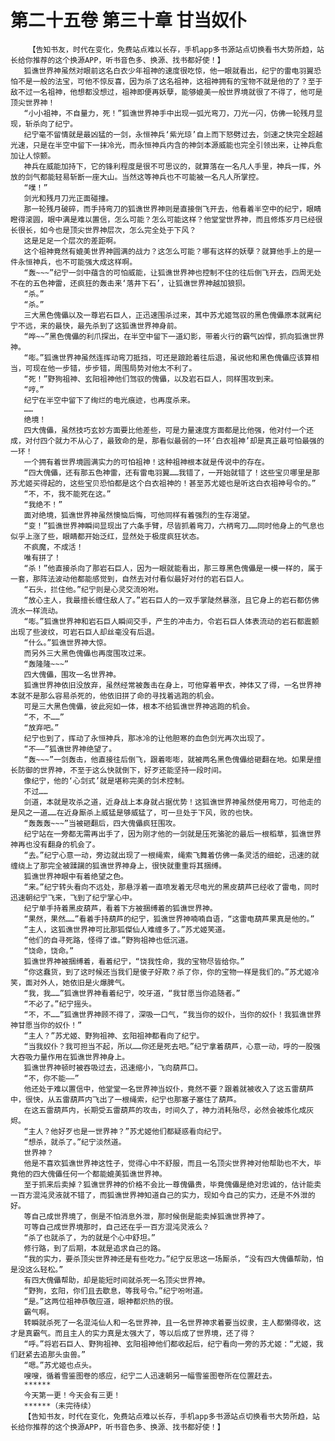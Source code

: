 # 第二十五卷 第三十章 甘当奴仆
        【告知书友，时代在变化，免费站点难以长存，手机app多书源站点切换看书大势所趋，站长给你推荐的这个换源APP，听书音色多、换源、找书都好使！】
       狐谯世界神虽然对眼前这名白衣少年祖神的速度很吃惊，他一眼就看出，纪宁的雷电羽翼恐怕不是一般的法宝，可他不惊反喜，因为杀了这名祖神，这祖神拥有的宝物不就是他的了？至于敌不过一名祖神，他想都没想过，祖神即便再妖孽，能够媲美一般世界境就很了不得了，他可是顶尖世界神！
       “小小祖神，不自量力，死！”狐谯世界神手中出现一弧光弯刀，刀光一闪，仿佛一轮残月显现，斩杀向了纪宁。
       纪宁毫不留情就是最凶猛的一剑，永恒神兵‘紫光琼’自上而下怒劈过去，剑速之快完全超越光速，只是在半空中留下一抹冷光，而永恒神兵内含的神剑本源威能也完全引领出来，让神兵愈加让人惊颤。
       神兵在威能加持下，它的锋利程度是很不可思议的，就算落在一名凡人手里，神兵一挥，外放的剑气都能轻易斩断一座大山。当然这等神兵也不可能被一名凡人所掌控。
       “噗！”
       剑光和残月刀光正面碰撞。
       那一轮残月破碎，而手持弯刀的狐谯世界神则是直接倒飞开去，他看着半空中的纪宁，眼睛瞪得滚圆，眼中满是难以置信，怎么可能？怎么可能这样？他堂堂世界神，而且修炼岁月已经很长很长，如今也是顶尖世界神层次，怎么完全处于下风？
       这是足足一个层次的差距啊。
       这个祖神竟然有媲美世界神圆满的战力？这怎么可能？哪有这样的妖孽？就算他手上的是一件永恒神兵，也不可能强大成这样啊。
       “轰~~~”纪宁一剑中蕴含的可怕威能，让狐谯世界神也控制不住的往后倒飞开去，四周无处不在的五色神雷，还疯狂的轰击来‘落井下石’，让狐谯世界神越加狼狈。
       “杀。”
       “杀。”
       三大黑色傀儡以及一尊岩石巨人，正迅速围杀过来，其中苏尤姬驾驭的黑色傀儡原本就离纪宁不远，来的最快，最先杀到了这狐谯世界神身前。
       “哗~~”黑色傀儡的利爪探出，在半空中留下一道幻影，带着火行的霸气凶悍，抓向狐谯世界神。
       “嘭。”狐谯世界神虽然连挥动弯刀抵挡，可还是踉跄着往后退，虽说他和黑色傀儡应该算相当，可现在他一步错，步步错，周围局势对他太不利了。
       “死！”野狗祖神、玄阳祖神他们驾驭的傀儡，以及岩石巨人，同样围攻到来。
       “哼。”
       纪宁在半空中留下了绚烂的电光痕迹，也再度杀来。
       ……
       绝境！
       四大傀儡，虽然技巧玄妙方面要比他差些，可是力量速度方面都是比他强，他对付一个还成，对付四个就力不从心了，最致命的是，那看似最弱的一环‘白衣祖神’却是真正最可怕最强的一环！
       一个拥有着世界境圆满实力的可怕祖神！这种祖神根本就是传说中的存在。
       “四大傀儡，还有那五色神雷，还有雷电羽翼……我错了，一开始就错了！这些宝贝哪里是那苏尤姬买得起的，这些宝贝恐怕都是这个白衣祖神的！甚至苏尤姬也是听这白衣祖神号令的。”
       “不，不，我不能死在这。”
       “我绝不！”
       面对绝境，狐谯世界神虽然懊恼后悔，可他同样有着强烈的生存渴望。
       “变！”狐谯世界神瞬间显现出了六条手臂，尽皆抓着弯刀，六柄弯刀……同时他身上的气息也似乎上涨了些，眼睛都开始泛红，显然处于极度疯狂状态。
       不疯魔，不成活！
       唯有拼了！
       “杀！”他直接杀向了那岩石巨人，因为一眼就能看出，那三尊黑色傀儡是一模一样的，属于一套，那阵法波动他都能感觉到，自然去对付看似最好对付的岩石巨人。
       “石头，拦住他。”纪宁则是心灵交流吩咐。
       “放心主人，我最擅长缠住敌人了。”岩石巨人的一双手掌陡然暴涨，且它身上的岩石都仿佛流水一样流动。
       “嘭。”狐谯世界神和岩石巨人瞬间交手，产生的冲击力，令岩石巨人体表流动的岩石都震颤出现了些波纹，可岩石巨人却丝毫没有后退。
       “什么。”狐谯世界神大惊。
       而另外三大黑色傀儡也再度围攻过来。
       “轰隆隆~~~”
       四大傀儡，围攻一名世界神。
       狐谯世界神依旧没放弃，虽然经常被轰击在身上，可他穿着甲衣，神体又了得，一名世界神本就不是那么容易杀死的，他依旧拼了命的寻找着逃跑的机会。
       可是三大黑色傀儡，彼此宛如一体，根本不给狐谯世界神逃跑的机会。
       “不，不……”
       “放弃吧。”
       纪宁也到了，挥动了永恒神兵，那冰冷的让他胆寒的血色剑光再次出现了。
       “不——”狐谯世界神绝望了。
       “轰~~~”一剑轰击，他直接往后倒飞，跟着嘭嘭，就被两名黑色傀儡给砸翻在地。如果是擅长防御的世界神，不至于这么快就倒下，好歹还能坚持一段时间。
       像纪宁，他的‘心剑式’就是堪称完美的剑术控制。
       不过……
       剑道，本就是攻杀之道，近身战上本身就占据优势！这狐谯世界神虽然使用弯刀，可他走的是风之一道……在近身厮杀上威猛是够威猛了，可一旦处于下风，败的也快。
       “轰轰轰~~~”当被砸翻后，四大傀儡疯狂围攻。
       纪宁站在一旁都无需再出手了，因为刚才他的一剑就是压死骆驼的最后一根稻草，狐谯世界神再也没有翻身的机会了。
       “去。”纪宁心意一动，旁边就出现了一根绳索，绳索飞舞着仿佛一条灵活的细蛇，迅速的就缠绕上了那完全被蹂躏的狐谯世界神身上，很快就重重将其捆缚。
       狐谯世界神眼中有着绝望之色。
       “来。”纪宁转头看向不远处，那悬浮着一直喷发着无尽电光的黑皮葫芦已经收了雷电，同时迅速朝纪宁飞来，飞到了纪宁掌心中。
       纪宁单手持着黑皮葫芦，看着下方被捆缚着的狐谯世界神。
       “果然，果然……”看着手持葫芦的纪宁，狐谯世界神喃喃自语，“这雷电葫芦果真是他的。”
       “主人，这狐谯世界神可比那狐傑仙人难缠多了。”苏尤姬笑道。
       “他们的自寻死路，怪得了谁。”野狗祖神也低沉道。
       “饶命，饶命。”
       狐谯世界神被捆缚着，看着纪宁，“饶我性命，我的宝物尽皆给你。”
       “你这蠢货，到了这时候还当我们是傻子好欺？杀了你，你的宝物一样是我们的。”苏尤姬冷笑，面对外人，她依旧是火爆脾气。
       “我，我……”狐谯世界神看着纪宁，咬牙道，“我甘愿当你追随者。”
       “不必了。”纪宁摇头。
       “不，不……”狐谯世界神顾不得了，深吸一口气，“我当你的奴仆，当你的奴仆！我狐谯世界神甘愿当你的奴仆！”
       “主人？”苏尤姬、野狗祖神、玄阳祖神都看向了纪宁。
       “当我奴仆？我可担当不起，所以……你还是死去吧。”纪宁拿着葫芦，心意一动，呼的一股强大吞吸力量作用在狐谯世界神身上。
       狐谯世界神顿时被吞吸过去，迅速缩小，飞向葫芦口。
       “不，你不能——”
       他还处于难以置信中，他堂堂一名世界神当奴仆，竟然不要？跟着就被收入了这五雷葫芦中，很快，从五雷葫芦内飞出了一根绳索，纪宁也那塞子塞住了葫芦。
       在这五雷葫芦内，长期受五雷葫芦的攻击，时间久了，神力消耗殆尽，必然会被炼化成灰烬。
       “主人？他好歹也是一世界神？”苏尤姬他们都疑惑看向纪宁。
       “想杀，就杀了。”纪宁淡然道。
       世界神？
       他是不喜欢狐谯世界神这性子，觉得心中不舒服，而且一名顶尖世界神对他帮助也不大，毕竟他的四大傀儡任何一个都能媲美狐谯世界神。
       至于抓来后卖掉？狐谯世界神的价格不会比一尊傀儡贵，毕竟傀儡是绝对忠诚的，估计能卖一百方混沌灵液就不错了，而狐谯世界神知道自己的实力，现如今自己的实力，还是不外泄的好。
       等自己成世界境了，倒是不怕消息外泄，那时候倒是能卖掉狐谯世界神了。
       可等自己成世界境那时，自己还在乎一百方混沌灵液么？
       “杀了也就杀了，为的就是个心中舒坦。”
       修行路，到了后期，本就是追求自己的路。
       “我的实力，要杀顶尖世界神还是有些吃力。”纪宁反思这一场厮杀，“没有四大傀儡帮助，怕是没这么轻松。”
       有四大傀儡帮助，却是能短时间就杀死一名顶尖世界神。
       “野狗，玄阳，你们且去歇息，等我号令。”纪宁吩咐道。
       “是。”这两位祖神恭敬应道，眼神都炽热的很。
       霸气啊。
       转瞬就杀死了一名混沌仙人和一名世界神，且一名世界神求着要当奴隶，主人都懒得收，这才是真霸气。而且主人的实力真是太强大了，等以后成了世界境，还了得？
       “呼。”将岩石巨人、野狗祖神、玄阳祖神他们都收起后，纪宁看向一旁的苏尤姬：“尤姬，我们赶紧去追那头虫兽。”
       “嗯。”苏尤姬也点头。
       嗖嗖，循着雪鉴图卷的感应，纪宁二人迅速朝另一幅雪鉴图卷所在位置赶去。
       ******
       今天第一更！今天会有三更！
       ******（未完待续）
       【告知书友，时代在变化，免费站点难以长存，手机app多书源站点切换看书大势所趋，站长给你推荐的这个换源APP，听书音色多、换源、找书都好使！】